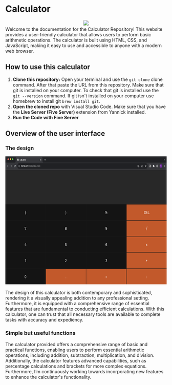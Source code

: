 # Calculator
<div id="header" align="center">
    <img src="https://media.giphy.com/media/M9gbBd9nbDrOTu1Mqx/giphy.gif" width="100"/>
</div>
Welcome to the documentation for the Calculator Repository! This website provides a user-friendly calculator that allows users to perform basic arithmetic operations. The calculator is built using HTML, CSS, and JavaScript, making it easy to use and accessible to anyone with a modern web browser. 

## How to use this calculator
1. **Clone this repository:** Open your terminal and use the `git clone` clone command. After that paste the URL from this repository. Make sure that git is installed on your computer. To check that git is installed use the `git --version` command. If git isn't installed on your computer use homebrew to install git `brew install git`.
2. **Open the cloned repo** with Visual Studio Code. Make sure that you have the **Live Server (Five Server)** extension from Yannick installed.
3. **Run the Code with Five Server**

## Overview of the user interface
### The design
<img height=400px src="Interface.png">

The design of this calculator is both contemporary and sophisticated, rendering it a visually appealing addition to any professional setting. Furthermore, it is equipped with a comprehensive range of essential features that are fundamental to conducting efficient calculations. With this calculator, one can trust that all necessary tools are available to complete tasks with accuracy and expediency.

### Simple but useful functions
The calculator provided offers a comprehensive range of basic and practical functions, enabling users to perform essential arithmetic operations, including addition, subtraction, multiplication, and division. Additionally, the calculator features advanced capabilities, such as percentage calculations and brackets for more complex equations. Furthermore, I’m continuously working towards incorporating new features to enhance the calculator's functionality.

